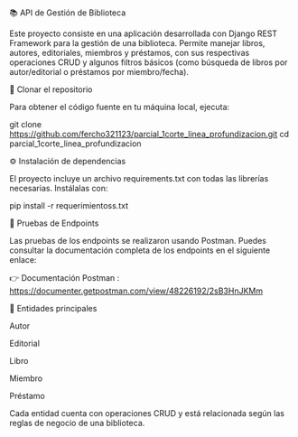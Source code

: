 📚 API de Gestión de Biblioteca

Este proyecto consiste en una aplicación desarrollada con Django REST Framework para la gestión de una biblioteca.
Permite manejar libros, autores, editoriales, miembros y préstamos, con sus respectivas operaciones CRUD y algunos filtros básicos (como búsqueda de libros por autor/editorial o préstamos por miembro/fecha).

🚀 Clonar el repositorio

Para obtener el código fuente en tu máquina local, ejecuta:

git clone https://github.com/fercho321123/parcial_1corte_linea_profundizacion.git
cd parcial_1corte_linea_profundizacion

⚙️ Instalación de dependencias

El proyecto incluye un archivo requirements.txt con todas las librerías necesarias.
Instálalas con:

pip install -r requerimientoss.txt

🧪 Pruebas de Endpoints

Las pruebas de los endpoints se realizaron usando Postman.
Puedes consultar la documentación completa de los endpoints en el siguiente enlace:

👉 Documentación Postman : https://documenter.getpostman.com/view/48226192/2sB3HnJKMm

📄 Entidades principales

Autor

Editorial

Libro

Miembro

Préstamo

Cada entidad cuenta con operaciones CRUD y está relacionada según las reglas de negocio de una biblioteca.
